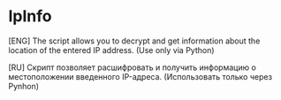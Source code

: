 # IpInfo

[ENG] The script allows you to decrypt and get information about the location of the entered IP address.
(Use only via Python)

[RU] Скрипт позволяет расшифровать и получить информацию о местоположении введенного IP-адреса.
(Использовать только через Pynhon)
